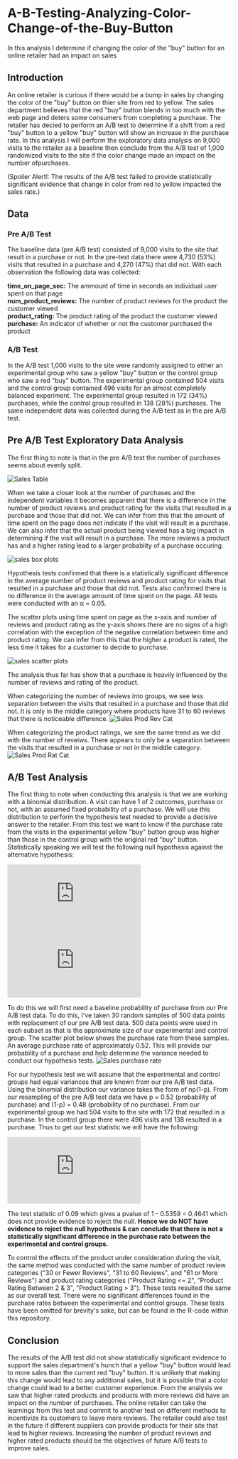 # A-B-Testing-Analyzing-Color-Change-of-the-Buy-Button
In this analysis I determine if changing the color of the "buy" button for an online retailer had an impact on sales

## Introduction  
An online retailer is curious if there would be a bump in sales by changing the color of the "buy" button on thier site from red to yellow. The sales department believes that the red "buy" button blends in too much with the web page and deters some consumers from completing a purchase. The retailer has decied to perform an A/B test to determine if a shift from a red "buy" button to a yellow "buy" button will show an increase in the purchase rate. In this analysis I will perform the exploratory data analysis on 9,000 visits to the retailer as a baseline then conclude from the A/B test of 1,000 randomized visits to the site if the color change made an impact on the number ofpurchases.  

(Spoiler Alert!: The results of the A/B test failed to provide statistically significant evidence that change in color from red to yellow impacted the sales rate.) 

## Data  
### Pre A/B Test  
The baseline data (pre A/B test) consisted of 9,000 visits to the site that result in a purchase or not. In the pre-test data there were 4,730 (53%) visits that resulted in a purchase and 4,270 (47%) that did not. With each observation the following data was collected:  
  
**time_on_page_sec:** The ammount of time in seconds an individual user spent on that page     
**num_product_reviews:** The number of product reviews for the product the customer viewed  
**product_rating:** The product rating of the product the customer viewed  
**purchase:** An indicator of whether or not the customer purchased the product  

### A/B Test  
In the A/B test 1,000 visits to the site were randomly assigned to either an experimental group who saw a yellow "buy" button or the control group who saw a red "buy" button. The experimental group contained 504 visits and the control group contained 496 visits for an almost completely balanced experiment. The experimental group resulted in 172 (34%) purchases, while the control group resulted in 138 (28%) purchases. The same independent data was collected during the A/B test as in the pre A/B test. 

## Pre A/B Test Exploratory Data Analysis  
The first thing to note is that in the pre A/B test the number of purchases seems about evenly split.
  
![Sales Table](https://user-images.githubusercontent.com/46107551/109396416-6ca9e800-78ff-11eb-82f9-ce58b9991991.png)

When we take a closer look at the number of purchases and the independent variables it becomes apparent that there is a difference in the number of product reviews and product rating for the visits that resulted in a purchase and those that did not. We can infer from this that the amount of time spent on the page does not indicate if the visit will result in a purchase. We can also infer that the actual product being viewed has a big impact in determining if the visit will result in a purchase. The more reviews a product has and a higher rating lead to a larger probablity of a purchase occuring. 
  
![sales box plots](https://user-images.githubusercontent.com/46107551/109395815-6403e280-78fc-11eb-9cff-a616d03d20b0.png)
  
Hypothesis tests confirmed that there is a statistically significant difference in the average number of product reviews and product rating for visits that resulted in a purchase and those that did not. Tests also confirmed there is no difference in the average amount of time spent on the page. All tests were conducted with an α = 0.05.

The scatter plots using time spent on page as the x-axis and number of reviews and product rating as the y-axis shows there are no signs of a high correlation with the exception of the negative correlation between time and product rating. We can infer from this that the higher a product is rated, the less time it takes for a customer to decide to purchase. 
  
![sales scatter plots](https://user-images.githubusercontent.com/46107551/109395828-6ebe7780-78fc-11eb-8207-deeb06ec6bf4.png)

The analysis thus far has show that a purchase is heavily influenced by the number of reviews and rating of the product. 

When categorizing the number of reviews into groups, we see less separation between the visits that resulted in a purchase and those that did not. It is only in the middle category where products have 31 to 60 reviews that there is noticeable difference. 
![Sales Prod Rev Cat](https://user-images.githubusercontent.com/46107551/109398189-3b361a00-7909-11eb-855c-1d7d741eb2ed.png)

When categorizing the product ratings, we see the same trend as we did with the number of reveiws. There appears to only be a separation between the visits that resulted in a purchase or not in the middle category. 
![Sales Prod Rat Cat](https://user-images.githubusercontent.com/46107551/109398194-48530900-7909-11eb-938b-2c7908c154fd.png)

## A/B Test Analysis
The first thing to note when conducting this analysis is that we are working with a binomial distribution. A visit can have 1 of 2 outcomes, purchase or not, with an assumed fixed probability of a purchase. We will use this distribution to perform the hypothesis test needed to provide a decisive answer to the retailer. From this test we want to know if the purchase rate from the visits in the experimental yellow "buy" button group was higher than those in the control group with the original red "buy" button. Statistically speaking we will test the following null hypothesis against the alternative hypothesis:  
  
![null](https://latex.codecogs.com/gif.latex?%5Cinline%20%5Cbold%7BH_0%3A%20%5Ctext%7BExperimental%20Purchase%20Rate%7D%20%3D%20%5Ctext%7BControl%20Purchase%20Rate%7D%7D)  
![alt](https://latex.codecogs.com/gif.latex?%5Cinline%20%5Cbold%7BH_1%3A%20%5Ctext%7BExperimental%20Purchase%20Rate%7D%20%3E%20%5Ctext%7BControl%20Purchase%20Rate%7D%7D)

To do this we will first need a baseline probability of purchase from our Pre A/B test data. To do this, I've taken 30 random samples of 500 data points with replacement of our pre A/B test data. 500 data points were used in each subset as that is the approximate size of our experimental and control group. The scatter plot below shows the purchase rate from these samples. An average purchase rate of approximately 0.52. This will provide our probability of a purchase and help determine the variance needed to conduct our hypothesis tests. 
![Sales purchase rate](https://user-images.githubusercontent.com/46107551/109451693-fbac2280-7a1b-11eb-87e4-60ccfa7e0046.png)

For our hypothesis test we will assume that the experimental and control groups had equal variances that are known from our pre A/B test data. Using the binomial distribution our variance takes the form of np(1-p). From our resampling of the pre A/B test data we have p = 0.52 (probability of purchase) and (1-p) = 0.48 (probability of no purchase). From our experimental group we had 504 visits to the site with 172 that resulted in a purchase. In the control group there were 496 visits and 138 resulted in a purchase. Thus to get our test statistic we will have the following:

![test](https://latex.codecogs.com/gif.latex?%5Csmall%20%5Cfrac%7B%5Cbar%7By_1%7D-%5Cbar%7By_2%7D%7D%7B%5Csqrt%7B%5Cfrac%7B%5Csigma_1%5E2%7D%7Bn_1%7D&plus;%5Cfrac%7B%5Csigma_2%5E2%7D%7Bn_2%7D%7D%7D%20%3D%20%5Cfrac%7B%5Cfrac%7B172%7D%7B504%7D-%5Cfrac%7B138%7D%7B496%7D%7D%7B%5Csqrt%7B%5Cfrac%7Bn_1p%281-p%29%7D%7Bn_1%7D&plus;%5Cfrac%7Bn_2p%281-p%29%7D%7Bn_2%7D%7D%7D%20%3D%20%5Cfrac%7B%5Cfrac%7B172%7D%7B504%7D-%5Cfrac%7B138%7D%7B496%7D%7D%7B%5Csqrt%7B2p%281-p%29%7D%7D%20%3D%20%5Cfrac%7B%5Cfrac%7B172%7D%7B504%7D-%5Cfrac%7B138%7D%7B496%7D%7D%7B%5Csqrt%7B2*0.52*0.48%29%7D%7D%20%5Capprox%200.09)

The test statistic of 0.09 which gives a pvalue of 1 - 0.5359 = 0.4641 which does not provide evidence to reject the null. **Hence we do NOT have evidence to reject the null hypothesis & can conclude that there is not a statistically significant difference in the purchase rate between the experimental and control groups.**

To control the effects of the product under consideration during the visit, the same method was conducted with the same number of product review categories ("30 or Fewer Reviews", "31 to 60 Reviews", and "61 or More Reviews") and product rating categories ("Product Rating <= 2", "Product Rating Between 2 & 3", "Product Rating > 3"). These tests resulted the same as our overall test. There were no significant differences found in the purchase rates between the experimental and control groups. These tests have been omitted for brevity's sake, but can be found in the R-code within this repository. 

## Conclusion
The results of the A/B test did not show statistically significant evidence to support the sales department's hunch that a yellow "buy" button would lead to more sales than the current red "buy" button. It is unlikely that making this change would lead to any additional sales, but it is possible that a color change could lead to a better customer experience. From the analysis we saw that higher rated products and products with more reviews did have an impact on the number of purchases. The online retailer can take the learnings from this test and commit to another test on different methods to incentivize its customers to leave more reviews. The retailer could also test in the future if different suppliers can provide products for their site that lead to higher reviews. Increasing the number of product reviews and higher rated products should be the objectives of future A/B tests to improve sales. 
